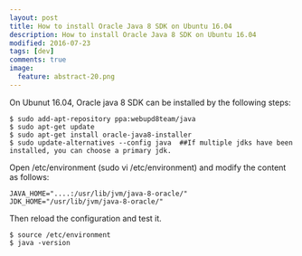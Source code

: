 ```yaml
---
layout: post
title: How to install Oracle Java 8 SDK on Ubuntu 16.04
description: How to install Oracle Java 8 SDK on Ubuntu 16.04
modified: 2016-07-23
tags: [dev]
comments: true
image:
  feature: abstract-20.png
---
```

On Ubunut 16.04, Oracle java 8 SDK can be installed by the following steps:

```
$ sudo add-apt-repository ppa:webupd8team/java
$ sudo apt-get update
$ sudo apt-get install oracle-java8-installer
$ sudo update-alternatives --config java  ##If multiple jdks have been installed, you can choose a primary jdk.  
```

Open /etc/environment (sudo vi /etc/environment) and modify the content as follows:

```
JAVA_HOME="....:/usr/lib/jvm/java-8-oracle/" 
JDK_HOME="/usr/lib/jvm/java-8-oracle/"
```

Then reload the configuration and test it. 

```
$ source /etc/environment
$ java -version
```
